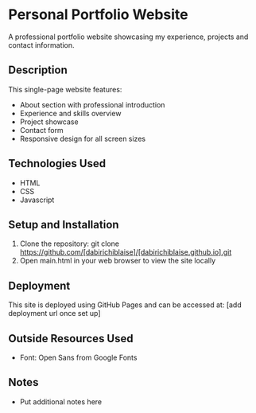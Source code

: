 # Personal Portfolio Website

A professional portfolio website showcasing my experience, projects and contact information.

## Description

This single-page website features:
- About section with professional introduction
- Experience and skills overview
- Project showcase
- Contact form
- Responsive design for all screen sizes

## Technologies Used

- HTML
- CSS
- Javascript

## Setup and Installation
1. Clone the repository:
    git clone https://github.com/[dabirichiblaise]/[dabirichiblaise.github.io].git
2. Open main.html in your web browser to view the site locally

## Deployment
This site is deployed using GitHub Pages and can be accessed at: [add deployment url once set up]

## Outside Resources Used
- Font: Open Sans from Google Fonts

## Notes
- Put additional notes here
